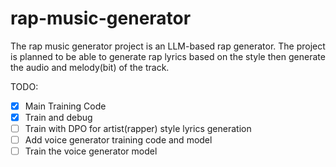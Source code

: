 # rap-music-generator
The rap music generator project is an LLM-based rap generator.
The project is planned to be able to generate rap lyrics based on the style then generate the audio and melody(bit) of the track.

TODO:
- [x] Main Training Code
- [x] Train and debug
- [ ] Train with DPO for artist(rapper) style lyrics generation
- [ ] Add voice generator training code and model
- [ ] Train the voice generator model